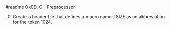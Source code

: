 #readme                 0x0D. C - Preprocessor



0.  Create a header file that defines a macro named SIZE as an abbreviation for the token 1024.
